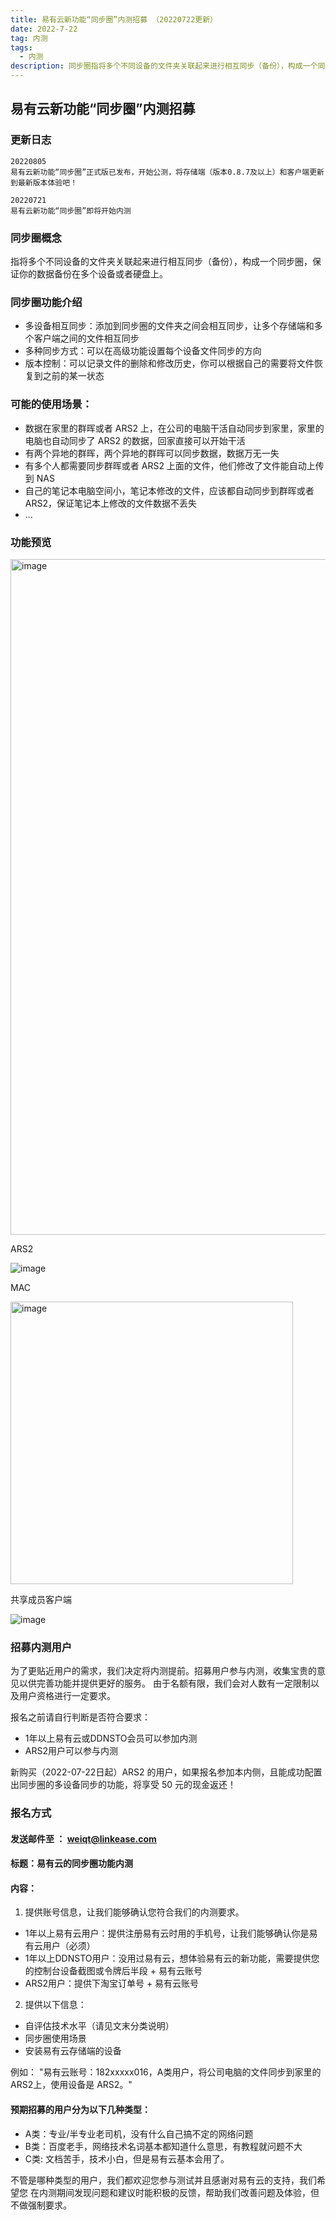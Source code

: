 ```yaml
---
title: 易有云新功能“同步圈”内测招募 （20220722更新）
date: 2022-7-22
tag: 内测
tags: 
  - 内测 
description: 同步圈指将多个不同设备的文件夹关联起来进行相互同步（备份），构成一个同步圈，保证你的数据备份在多个设备或者硬盘上。
---
```


## 易有云新功能“同步圈”内测招募

### 更新日志
```
20220805
易有云新功能“同步圈”正式版已发布，开始公测，将存储端（版本0.8.7及以上）和客户端更新到最新版本体验吧！

20220721
易有云新功能“同步圈”即将开始内测
```
### 同步圈概念

指将多个不同设备的文件夹关联起来进行相互同步（备份），构成一个同步圈，保证你的数据备份在多个设备或者硬盘上。

### 同步圈功能介绍

- 多设备相互同步：添加到同步圈的文件夹之间会相互同步，让多个存储端和多个客户端之间的文件相互同步
- 多种同步方式：可以在高级功能设置每个设备文件同步的方向
- 版本控制：可以记录文件的删除和修改历史，你可以根据自己的需要将文件恢复到之前的某一状态

### 可能的使用场景：
- 数据在家里的群晖或者 ARS2 上，在公司的电脑干活自动同步到家里，家里的电脑也自动同步了 ARS2 的数据，回家直接可以开始干活
- 有两个异地的群晖，两个异地的群晖可以同步数据，数据万无一失
- 有多个人都需要同步群晖或者 ARS2 上面的文件，他们修改了文件能自动上传到 NAS
- 自己的笔记本电脑空间小，笔记本修改的文件，应该都自动同步到群晖或者 ARS2，保证笔记本上修改的文件数据不丢失
- ...

### 功能预览

<img width="1081" alt="image" src="https://user-images.githubusercontent.com/20502796/180398314-306dbad1-4fad-4e56-868f-1316acb9b190.png">

ARS2

![image](https://user-images.githubusercontent.com/20502796/180409687-a8e8b727-c570-4d61-a7c4-bb1775abcee1.png)

MAC

<img width="452" alt="image" src="https://user-images.githubusercontent.com/20502796/180409751-72bea25c-c6d0-4a3a-b387-6c141b9de660.png">

共享成员客户端

![image](https://user-images.githubusercontent.com/20502796/180409809-ef4e2788-9c74-4f79-b4a9-b62f896adb81.png)


### 招募内测用户

为了更贴近⽤户的需求，我们决定将内测提前。招募⽤户参与内测，收集宝贵的意⻅以供完善功能并提供更好的服务。
由于名额有限，我们会对⼈数有⼀定限制以及⽤户资格进⾏⼀定要求。

报名之前请⾃⾏判断是否符合要求：
- 1年以上易有云或DDNSTO会员可以参加内测
- ARS2⽤户可以参与内测

新购买（2022-07-22日起）ARS2 的用户，如果报名参加本内侧，且能成功配置出同步圈的多设备同步的功能，将享受 50 元的现金返还！

### 报名方式

#### 发送邮件⾄ ： weiqt@linkease.com

#### 标题：易有云的同步圈功能内测

#### 内容：
1.  提供账号信息，让我们能够确认您符合我们的内测要求。
  - 1年以上易有云用户：提供注册易有云时用的手机号，让我们能够确认你是易有云⽤户（必须）
  - 1年以上DDNSTO用户：没用过易有云，想体验易有云的新功能，需要提供您的控制台设备截图或令牌后半段 + 易有云账号
  - ARS2用户：提供下淘宝订单号 + 易有云账号
2. 提供以下信息：
  - ⾃评估技术⽔平（请⻅⽂末分类说明）
  - 同步圈使⽤场景
  - 安装易有云存储端的设备

例如：
"易有云账号：182xxxxx016，A类⽤户，将公司电脑的文件同步到家里的ARS2上，使⽤设备是 ARS2。"

#### 预期招募的用户分为以下几种类型：
- A类：专业/半专业⽼司机，没有什么⾃⼰搞不定的⽹络问题
- B类：百度⽼⼿，⽹络技术名词基本都知道什么意思，有教程就问题不⼤
- C类:  ⽂档苦⼿，技术⼩⽩，但是易有云基本会⽤了。

不管是哪种类型的⽤户，我们都欢迎您参与测试并且感谢对易有云的⽀持，我们希望您
在内测期间发现问题和建议时能积极的反馈，帮助我们改善问题及体验，但不做强制要求。